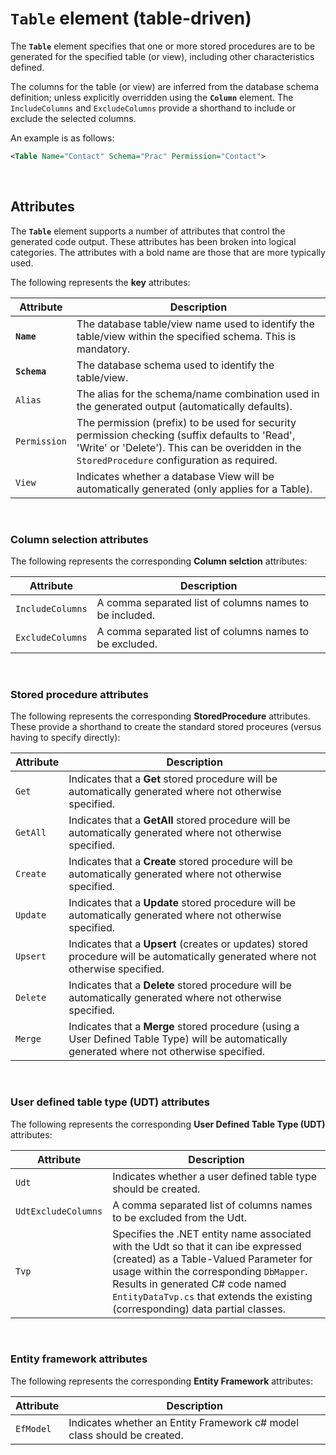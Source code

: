﻿# `Table` element (table-driven)

The **`Table`** element specifies that one or more stored procedures are to be generated for the specified table (or view), including other characteristics defined.

The columns for the table (or view) are inferred from the database schema definition; unless explicitly overridden using the **`Column`** element. The `IncludeColumns` and `ExcludeColumns` provide a shorthand to include or exclude the selected columns.

An example is as follows:

```xml
<Table Name="Contact" Schema="Prac" Permission="Contact">
```

<br>

## Attributes

The **`Table`** element supports a number of attributes that control the generated code output. These attributes has been broken into logical categories. The attributes with a bold name are those that are more typically used.

The following represents the **key** attributes: 

Attribute | Description
-|-
**`Name`** | The database table/view name used to identify the table/view within the specified schema. This is mandatory.
**`Schema`** | The database schema used to identify the table/view.
`Alias` | The alias for the schema/name combination used in the generated output (automatically defaults).
`Permission` | The permission (prefix) to be used for security permission checking (suffix defaults to 'Read', 'Write' or 'Delete'). This can be overidden in the `StoredProcedure` configuration as required.
`View` | Indicates whether a database View will be automatically generated (only applies for a Table).

<br>

### Column selection attributes

The following represents the corresponding **Column selction** attributes:

Attribute | Description
---|---
`IncludeColumns` | A comma separated list of columns names to be included.
`ExcludeColumns` | A comma separated list of columns names to be excluded.

<br>

### Stored procedure attributes

The following represents the corresponding **StoredProcedure** attributes. These provide a shorthand to create the standard stored proceures (versus having to specify directly):

Attribute | Description
---|---
`Get` | Indicates that a **Get** stored procedure will be automatically generated where not otherwise specified.
`GetAll` | Indicates that a **GetAll** stored procedure will be automatically generated where not otherwise specified.
`Create` | Indicates that a **Create** stored procedure will be automatically generated where not otherwise specified.
`Update` | Indicates that a **Update** stored procedure will be automatically generated where not otherwise specified.
`Upsert` | Indicates that a **Upsert** (creates or updates) stored procedure will be automatically generated where not otherwise specified.
`Delete` | Indicates that a **Delete** stored procedure will be automatically generated where not otherwise specified.
`Merge` | Indicates that a **Merge** stored procedure (using a User Defined Table Type) will be automatically generated where not otherwise specified.

<br>

### User defined table type (UDT) attributes

The following represents the corresponding **User Defined Table Type (UDT)** attributes:

Attribute | Description
---|---
`Udt` | Indicates whether a user defined table type should be created.
`UdtExcludeColumns` | A comma separated list of columns names to be excluded from the Udt.
`Tvp` | Specifies the .NET entity name associated with the Udt so that it can ibe expressed (created) as a Table-Valued Parameter for usage within the corresponding `DbMapper`. Results in generated C# code named `EntityDataTvp.cs` that extends the existing (corresponding) data partial classes.

<br>

### Entity framework attributes

The following represents the corresponding **Entity Framework** attributes:

Attribute | Description
---|---
`EfModel` | Indicates whether an Entity Framework c# model class should be created.